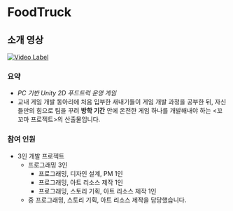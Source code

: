 # FoodTruck
## 소개 영상
[![Video Label](http://img.youtube.com/vi/onOL6HRyn60/0.jpg)](https://youtu.be/onOL6HRyn60)
### **요약**

- *PC 기반 Unity 2D 푸드트럭 운영 게임*
- 교내 게임 개발 동아리에 처음 입부한 새내기들이 게임 개발 과정을 공부한 뒤,
자신들만의 힘으로 팀을 꾸려 **방학 기간** 안에 온전한 게임 하나를 개발해내야 하는 <꼬꼬마 프로젝트>의 산출물입니다.

### **참여 인원**

- 3인 개발 프로젝트
    - 프로그래밍 3인
        - 프로그래밍, 디자인 설계, PM 1인
        - 프로그래밍, 아트 리소스 제작 1인
        - 프로그래밍, 스토리 기획, 아트 리소스 제작 1인
    - 중 프로그래밍, 스토리 기획, 아트 리소스 제작을 담당했습니다.
